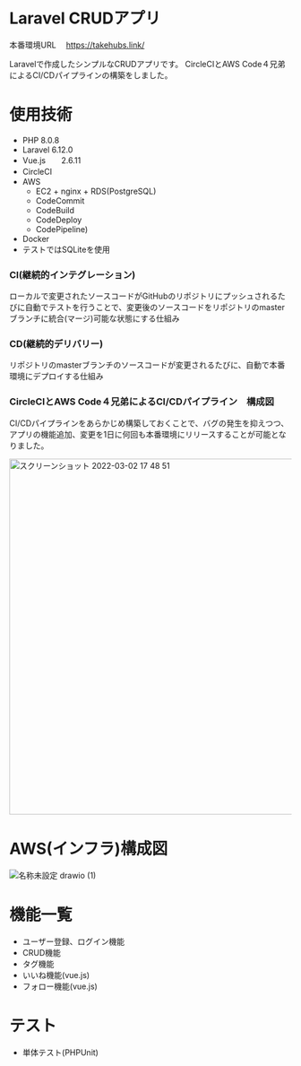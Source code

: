 # Laravel CRUDアプリ

本番環境URL 　https://takehubs.link/

Laravelで作成したシンプルなCRUDアプリです。
CircleCIとAWS Code４兄弟によるCI/CDパイプラインの構築をしました。

# 使用技術
- PHP 8.0.8
- Laravel 6.12.0
- Vue.js　　2.6.11
- CircleCI　　
- AWS
    - EC2 + nginx + RDS(PostgreSQL) 
    - CodeCommit
    - CodeBuild
    - CodeDeploy
    - CodePipeline)
- Docker
- テストではSQLiteを使用

### CI(継続的インテグレーション)
ローカルで変更されたソースコードがGitHubのリポジトリにプッシュされるたびに自動でテストを行うことで、変更後のソースコードをリポジトリのmasterブランチに統合(マージ)可能な状態にする仕組み
### CD(継続的デリバリー)
リポジトリのmasterブランチのソースコードが変更されるたびに、自動で本番環境にデプロイする仕組み

### CircleCIとAWS Code４兄弟によるCI/CDパイプライン　構成図
CI/CDパイプラインをあらかじめ構築しておくことで、バグの発生を抑えつつ、アプリの機能追加、変更を1日に何回も本番環境にリリースすることが可能となりました。

<img width="635" alt="スクリーンショット 2022-03-02 17 48 51" src="https://user-images.githubusercontent.com/58723017/156327632-dc940d83-9093-4d5f-9ec1-a87c731dc2ce.png">


# AWS(インフラ)構成図
![名称未設定 drawio (1)](https://user-images.githubusercontent.com/58723017/132848710-460f3020-e3a4-4d4d-b150-b9edf919aaf3.png)

# 機能一覧
- ユーザー登録、ログイン機能
- CRUD機能
- タグ機能
- いいね機能(vue.js)
- フォロー機能(vue.js)

# テスト
- 単体テスト(PHPUnit)

